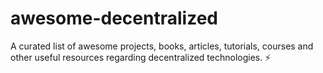 # awesome-decentralized
A curated list of awesome projects, books, articles, tutorials, courses and other useful resources regarding decentralized technologies. ⚡
